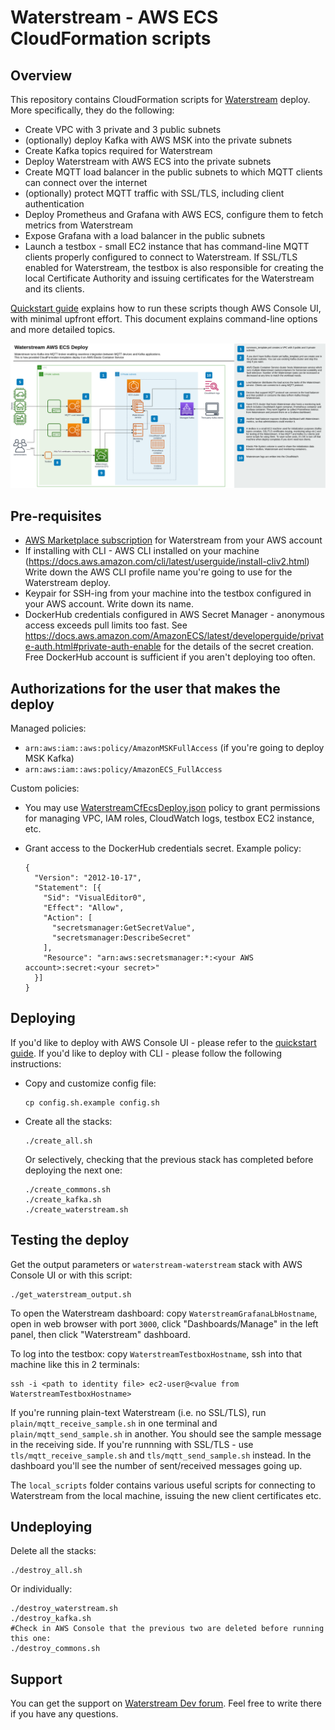 Waterstream - AWS ECS CloudFormation scripts
============================================

Overview
--------

This repository contains CloudFormation scripts for [Waterstream](waterstream.io) deploy. 
More specifically, they do the following:

- Create VPC with 3 private and 3 public subnets
- (optionally) deploy Kafka with AWS MSK into the private subnets
- Create Kafka topics required for Waterstream 
- Deploy Waterstream with AWS ECS into the private subnets
- Create MQTT load balancer in the public subnets to which MQTT clients can connect over the internet
- (optionally) protect MQTT traffic with SSL/TLS, including client authentication 
- Deploy Prometheus and Grafana with AWS ECS, configure them to fetch metrics from Waterstream
- Expose Grafana with a load balancer in the public subnets  
- Launch a testbox - small EC2 instance that has command-line MQTT clients properly configured
  to connect to Waterstream. If SSL/TLS enabled for Waterstream, the testbox is also responsible
  for creating the local Certificate Authority and issuing certificates for the Waterstream and its clients.

[Quickstart guide](QUICKSTART.md) explains how to run these scripts though AWS Console UI, with minimal upfront effort.
This document explains command-line options and more detailed topics.

![Waterstream AWS ECS architecture diagram](img/waterstream_aws_architecture.png "Waterstream AWS ECS architecture diagram")

Pre-requisites
--------------

- [AWS Marketplace subscription](https://aws.amazon.com/marketplace/pp/B08ZDMBQY5) for Waterstream from your AWS account
- If installing with CLI - AWS CLI installed on your machine (https://docs.aws.amazon.com/cli/latest/userguide/install-cliv2.html)
  Write down the AWS CLI profile name you're going to use for the Waterstream deploy.
- Keypair for SSH-ing from your machine into the testbox configured in your AWS account. Write down its name. 
- DockerHub credentials configured in AWS Secret Manager - anonymous access exceeds pull limits too fast. 
  See https://docs.aws.amazon.com/AmazonECS/latest/developerguide/private-auth.html#private-auth-enable for 
  the details of the secret creation. Free DockerHub account is sufficient if you aren't deploying too often.

Authorizations for the user that makes the deploy
-------------------------------------------------

Managed policies:

- `arn:aws:iam::aws:policy/AmazonMSKFullAccess` (if you're going to deploy MSK Kafka)
- `arn:aws:iam::aws:policy/AmazonECS_FullAccess` 

Custom policies:

- You may use [WaterstreamCfEcsDeploy.json](WaterstreamCfEcsDeploy.json) policy to grant permissions
  for managing VPC, IAM roles, CloudWatch logs, testbox EC2 instance, etc. 
- Grant access to the DockerHub credentials secret. Example policy:

      {
        "Version": "2012-10-17",
        "Statement": [{
          "Sid": "VisualEditor0",
          "Effect": "Allow",
          "Action": [
            "secretsmanager:GetSecretValue",
            "secretsmanager:DescribeSecret"
          ],
          "Resource": "arn:aws:secretsmanager:*:<your AWS account>:secret:<your secret>"
        }]
      }

Deploying 
---------

If you'd like to deploy with AWS Console UI - please refer to the [quickstart guide](QUICKSTART.md).
If you'd like to deploy with CLI - please follow the following instructions:

- Copy and customize config file:

      cp config.sh.example config.sh

- Create all the stacks:

      ./create_all.sh

  Or selectively, checking that the previous stack has completed before deploying the next one:

      ./create_commons.sh
      ./create_kafka.sh
      ./create_waterstream.sh


Testing the deploy
------------------

Get the output parameters or `waterstream-waterstream` stack with AWS Console UI or with this script:

    ./get_waterstream_output.sh

To open the Waterstream dashboard: copy `WaterstreamGrafanaLbHostname`, open in web browser with port `3000`, 
click "Dashboards/Manage" in the left panel, then click "Waterstream" dashboard.

To log into the testbox: copy `WaterstreamTestboxHostname`, ssh into that machine like this in 2 terminals:

    ssh -i <path to identity file> ec2-user@<value from WaterstreamTestboxHostname>

If you're running plain-text Waterstream (i.e. no SSL/TLS), run `plain/mqtt_receive_sample.sh` in one terminal
and `plain/mqtt_send_sample.sh` in another. You should see the sample message in the receiving side.
If you're runnning with SSL/TLS - use `tls/mqtt_receive_sample.sh` and `tls/mqtt_send_sample.sh` instead.
In the dashboard you'll see the number of sent/received messages going up.

The `local_scripts` folder contains various useful scripts for connecting to Waterstream from the local machine,
issuing the new client certificates etc.

Undeploying 
-----------

Delete all the stacks:

    ./destroy_all.sh

Or individually:

    ./destroy_waterstream.sh
    ./destroy_kafka.sh
    #Check in AWS Console that the previous two are deleted before running this one:
    ./destroy_commons.sh

Support
-------

You can get the support on [Waterstream Dev forum](https://dev.waterstream.io/). 
Feel free to write there if you have any questions.